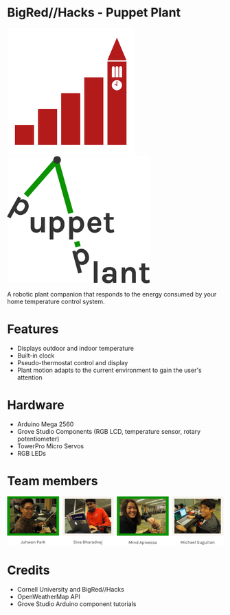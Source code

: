 # BigRed//Hacks - Puppet Plant

![alt tag](/img/brh.png) ![alt tag](/img/logo.png)

A robotic plant companion that responds to the energy consumed by your home temperature control system.

# Features

- Displays outdoor and indoor temperature
- Built-in clock
- Pseudo-thermostat control and display
- Plant motion adapts to the current environment to gain the user's attention

# Hardware

- Arduino Mega 2560
- Grove Studio Components (RGB LCD, temperature sensor, rotary potentiometer)
- TowerPro Micro Servos
- RGB LEDs

# Team members

![alt tag](/img/themakers.png)

# Credits

- Cornell University and BigRed//Hacks
- OpenWeatherMap API 
- Grove Studio Arduino component tutorials



